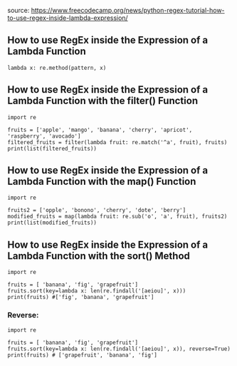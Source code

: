 source: https://www.freecodecamp.org/news/python-regex-tutorial-how-to-use-regex-inside-lambda-expression/

## How to use RegEx inside the Expression of a Lambda Function
`lambda x: re.method(pattern, x)`

## How to use RegEx inside the Expression of a Lambda Function with the filter() Function
```
import re

fruits = ['apple', 'mango', 'banana', 'cherry', 'apricot', 'raspberry', 'avocado']
filtered_fruits = filter(lambda fruit: re.match('^a', fruit), fruits)
print(list(filtered_fruits))
```

## How to use RegEx inside the Expression of a Lambda Function with the map() Function
```
import re

fruits2 = ['opple', 'bonono', 'cherry', 'dote', 'berry']
modified_fruits = map(lambda fruit: re.sub('o', 'a', fruit), fruits2)
print(list(modified_fruits))
```

## How to use RegEx inside the Expression of a Lambda Function with the sort() Method
```
import re

fruits = [ 'banana', 'fig', 'grapefruit']
fruits.sort(key=lambda x: len(re.findall('[aeiou]', x)))
print(fruits) #['fig', 'banana', 'grapefruit']
```
### Reverse:
```
import re

fruits = [ 'banana', 'fig', 'grapefruit']
fruits.sort(key=lambda x: len(re.findall('[aeiou]', x)), reverse=True)
print(fruits) # ['grapefruit', 'banana', 'fig']
```


